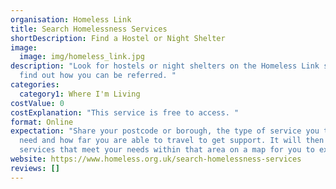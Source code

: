 ```yaml
---
organisation: Homeless Link
title: Search Homelessness Services
shortDescription: Find a Hostel or Night Shelter
image:
  image: img/homeless_link.jpg
description: "Look for hostels or night shelters on the Homeless Link site and
  find out how you can be referred. "
categories:
  category1: Where I'm Living
costValue: 0
costExplanation: "This service is free to access. "
format: Online
expectation: "Share your postcode or borough, the type of service you think you
  need and how far you are able to travel to get support. It will then show all
  services that meet your needs within that area on a map for you to explore. "
website: https://www.homeless.org.uk/search-homelessness-services
reviews: []
---
```

